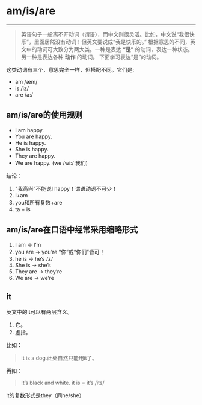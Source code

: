 # am/is/are

---

> 英语句子一般离不开动词（谓语），而中文则很灵活。比如，中文说“我很快乐”，里面居然没有动词！但英文要说成“我是快乐的。” 
根据意思的不同，英文中的动词可大致分为两大类。一种是表达 **“是”** 的动词，表达一种状态。另一种是表达各种 **动作** 的动词。 
下面学习表达“是”的动词。 

这类动词有三个，意思完全一样，但搭配不同。它们是:
- am /æm/ 
- is /iz/ 
- are /a:/

## am/is/are的使用规则
- I am happy. 
- You are happy. 
- He is happy. 
- She is happy. 
- They are happy. 
- We are happy. (we /wi:/ 我们)

结论：
1. “我高兴”不能说I happy！谓语动词不可少！ 
2. I+am 
3. you和所有复数+are 
4. ta + is

## am/is/are在口语中经常采用缩略形式
1. I am → I’m 
2. you are → you’re “你”或“你们”皆可！ 
3. he is → he’s /z/ 
4. She is → she’s 
5. They are → they’re 
6. We are → we’re

## it
英文中的it可以有两层含义。 
1. 它。 
2. 虚指。

比如：
> It is a dog.此处自然只能用it了。

再如：
> It’s black and white. it is = it’s /its/ 

it的复数形式是they（同he/she）
